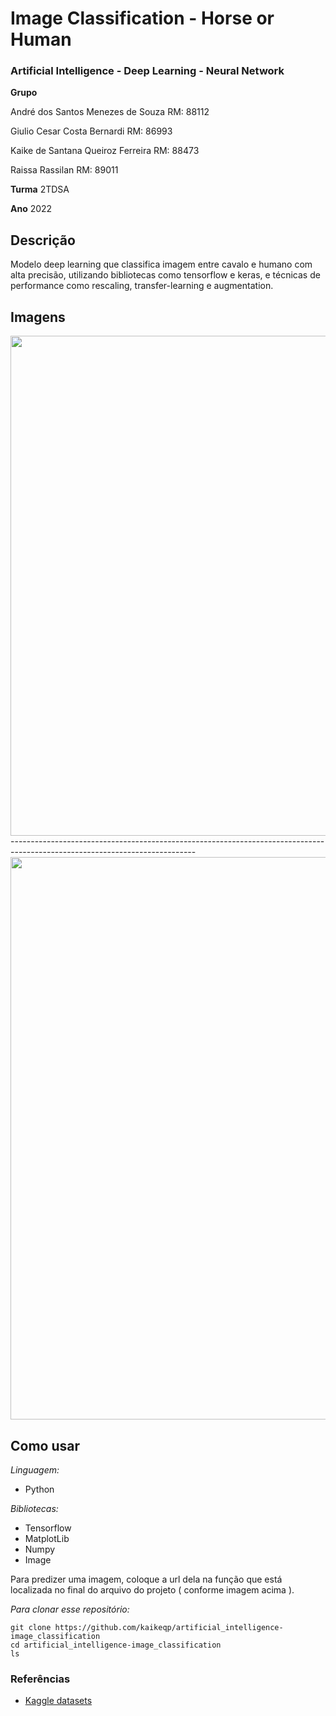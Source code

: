 # Image Classification - Horse or Human
### Artificial Intelligence - Deep Learning - Neural Network

**Grupo**

André dos Santos Menezes de Souza
RM: 88112

Giulio Cesar Costa Bernardi
RM: 86993
        
Kaike de Santana Queiroz Ferreira
RM: 88473

Raissa Rassilan
RM: 89011

**Turma** 2TDSA

**Ano** 2022

## Descrição

Modelo deep learning que classifica imagem entre cavalo e humano com alta precisão, utilizando bibliotecas como tensorflow e keras, e técnicas de performance como rescaling, transfer-learning e augmentation.
## Imagens

<img src="https://user-images.githubusercontent.com/69649552/165937183-c2f4a82d-8f57-41dd-9273-41ce3b79a3a6.png" width="800">
----------------------------------------------------------------------------------------------------------------------------
<img src="https://user-images.githubusercontent.com/69649552/165937190-b3927dd6-6e36-4245-adf3-710684b9e93e.png" width="900">

## Como usar 

*Linguagem:*
* Python

*Bibliotecas:*
* Tensorflow
* MatplotLib
* Numpy
* Image


Para predizer uma imagem, coloque a url dela na função que está localizada no final do arquivo do projeto ( conforme imagem acima ).

*Para clonar esse repositório:*

    git clone https://github.com/kaikeqp/artificial_intelligence-image_classification
    cd artificial_intelligence-image_classification
    ls


### Referências 

* [Kaggle datasets](https://www.kaggle.com/datasets/sanikamal/horses-or-humans-dataset)
